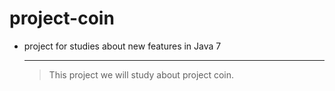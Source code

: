 project-coin
============


* project for studies about new features in Java 7

     --------------------------------------------
  >  This project we will study about project coin. 
